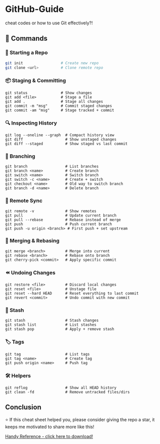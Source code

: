 # GitHub-Guide
cheat codes or how to use Git effectively?!

## 📖 Commands

### 🏁 Starting a Repo
```bash
git init                 # Create new repo
git clone <url>          # Clone remote repo
```
### 📦 Staging & Committing
```
git status               # Show changes
git add <file>           # Stage a file
git add .                # Stage all changes
git commit -m "msg"      # Commit staged changes
git commit -am "msg"     # Stage tracked + commit
```
### 🔍 Inspecting History
```
git log --oneline --graph  # Compact history view
git diff                   # Show unstaged changes
git diff --staged          # Show staged vs last commit
```
### 🌿 Branching
```
git branch                 # List branches
git branch <name>          # Create branch
git switch <name>          # Switch branch
git switch -c <name>       # Create + switch
git checkout <name>        # Old way to switch branch
git branch -d <name>       # Delete branch
```
### 🔄 Remote Sync
```
git remote -v              # Show remotes
git pull                   # Update current branch
git pull --rebase          # Rebase instead of merge
git push                   # Push current branch
git push -u origin <branch> # First push + set upstream
```
### 🔀 Merging & Rebasing
```
git merge <branch>         # Merge into current
git rebase <branch>        # Rebase onto branch
git cherry-pick <commit>   # Apply specific commit
```
### ⏪ Undoing Changes
```
git restore <file>         # Discard local changes
git reset <file>           # Unstage file
git reset --hard HEAD      # Reset everything to last commit
git revert <commit>        # Undo commit with new commit
```
### 📂 Stash
```
git stash                  # Stash changes
git stash list             # List stashes
git stash pop              # Apply + remove stash
```
### 🏷️ Tags
```
git tag                    # List tags
git tag <name>             # Create tag
git push origin <name>     # Push tag
```
### 🛠️ Helpers
```
git reflog                 # Show all HEAD history
git clean -fd              # Remove untracked files/dirs
```

## Conclusion
⭐ If this cheat sheet helped you, please consider giving the repo a star, it keeps me motivated to share more like this!

[Handy Reference - click here to download!](Asset/Git-Cheats.jpg)
